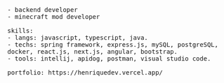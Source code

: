 <p>
  <samp>
      - backend developer<br>
      - minecraft mod developer<br><br>
      skills:<br>
        - langs: javascript, typescript, java.<br>
        - techs: spring framework, express.js, mySQL, postgreSQL, docker, react.js, next.js, angular, bootstrap.<br>
        - tools: intellij, apidog, postman, visual studio code.<br><br>
      portfolio: https://henriquedev.vercel.app/
  </samp>
</p>
